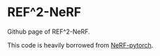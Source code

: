 # REF^2-NeRF
Github page of REF^2-NeRF.

This code is heavily borrowed from [NeRF-pytorch](https://github.com/yenchenlin/nerf-pytorch).
